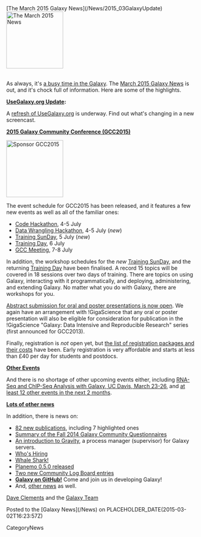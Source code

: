 <div class='newsItemHeader'>[The March 2015 Galaxy News](/News/2015_03GalaxyUpdate)</div>

<div class='right'>
<a href='/GalaxyUpdates/2015_03'><img src='/Images/Logos/GalaxyUpdate200.png' alt='The March 2015 News' width=150 /></a><br /><br />
</div>

As always, it's [a busy time in the Galaxy](/GalaxyUpdates/2015_03).   The [March 2015 Galaxy News](/GalaxyUpdates/2015_03) is out, and it's chock full of information.  Here are some of the highlights.

**[UseGalaxy.org Update](/GalaxyUpdates/2015_03#usegalaxyorg-update):**

A [refresh of UseGalaxy.org](/GalaxyUpdates/2015_03#usegalaxyorg-update) is underway.  Find out what's changing in a new screencast.


**[2015 Galaxy Community Conference (GCC2015)](/GalaxyUpdates/2015_03#gcc2015-6-8-july-norwich-uk)**

<div class='right'>
<a href='/GalaxyUpdates/2015_03#gcc2015-6-8-july-norwich-uk'><img src='/Images/Logos/GCC2015LogoWide600.png' alt='Sponsor GCC2015' width="150" /></a><br />
</div>

The event schedule for GCC2015 has been released, and it features a few new events as well as all of the familiar ones:

* [Code Hackathon](/GalaxyUpdates/2015_03#code-hackathon), 4-5 July
* [Data Wrangling Hackathon](/GalaxyUpdates/2015_03#data-wrangling-hackathon), 4-5 July (*new*)
* [Training SunDay](/GalaxyUpdates/2015_03#training-sunday), 5 July (*new*)
* [Training Day](/GalaxyUpdates/2015_03#training-monday), 6 July
* [GCC Meeting](/GalaxyUpdates/2015_03#abstract-submission-is-now-open), 7-8 July

In addition, the workshop schedules for the *new* [Training SunDay](/GalaxyUpdates/2015_03#training-sunday), and the returning [Training Day](/GalaxyUpdates/2015_03#training-monday) have been finalised.  A record 15 topics will be covered in 18 sessions over two days of training.  There are topics on using Galaxy, interacting with it programmatically, and deploying, administering, and extending Galaxy. No matter what you do with Galaxy, there are workshops for you.

[Abstract submission for oral and poster presentations is now open](/GalaxyUpdates/2015_03#abstract-submission-is-now-open).  We again have an arrangement with !GigaScience that any oral or poster presentation will also be eligible for consideration for publication in the !GigaScience "Galaxy: Data Intensive and Reproducible Research" series (first announced for GCC2013).

Finally, registration is *not* open yet, but [the list of registration packages and their costs](/GalaxyUpdates/2015_03#early-registration-opens-in-march) have been.   Early registration is very affordable and starts at less than £40 per day for students and postdocs. 

**[Other Events](/GalaxyUpdates/2015_03#other-events)**

And there is no shortage of other upcoming events either, including [RNA-Seq and ChIP-Seq Analysis with Galaxy, UC Davis, March 23-26](/GalaxyUpdates/2015_03#rna-seq-and-chip-seq-analysis-with-galaxy-uc-davis-march-23-26), and [at least 12 other events in the next 2 months](/GalaxyUpdates/2015_03#other-events).

**[Lots of other news](/GalaxyUpdates/2015_03)**

In addition, there is news on:
* [82 new publications](/GalaxyUpdates/2015_03#new-papers), including 7 highlighted ones
* [Summary of the Fall 2014 Galaxy Community Questionnaires](/GalaxyUpdates/2015_03#fall-2014-questionnaire-summaries)
* [An introduction to Gravity](/GalaxyUpdates/2015_03#gravity), a process manager (supervisor) for Galaxy servers.
* [Who's Hiring](/GalaxyUpdates/2015_03#whos-hiring)
* [Whale Shark!](/GalaxyUpdates/2015_03#whale-shark)
* [Planemo 0.5.0 released](/GalaxyUpdates/2015_03#planemo-050)
* [Two new Community Log Board entries](/GalaxyUpdates/2015_03#galaxy-community-hubs)
* **[Galaxy on GitHub!](/GalaxyUpdates/2015_03#galaxy-github)** Come and join us in developing Galaxy!
* And, [other news](/GalaxyUpdates/2015_03#other-news) as well.

[Dave Clements](/DaveClements) and the [Galaxy Team](/GalaxyTeam)

<div class='newsItemFooter'>Posted to the [Galaxy News](/News) on PLACEHOLDER_DATE(2015-03-02T16:23:57Z) </div>

CategoryNews
